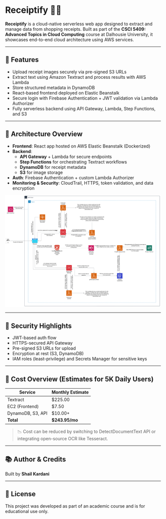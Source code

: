 # Receiptify 📸🧾

**Receiptify** is a cloud-native serverless web app designed to extract and manage data from shopping receipts. Built as part of the **CSCI 5409: Advanced Topics in Cloud Computing** course at Dalhousie University, it showcases end-to-end cloud architecture using AWS services.

---

## 🚀 Features

- Upload receipt images securely via pre-signed S3 URLs
- Extract text using Amazon Textract and process results with AWS Lambda
- Store structured metadata in DynamoDB
- React-based frontend deployed on Elastic Beanstalk
- Secure login with Firebase Authentication + JWT validation via Lambda Authorizer
- Fully serverless backend using API Gateway, Lambda, Step Functions, and S3

---

## 🧱 Architecture Overview

- **Frontend**: React app hosted on AWS Elastic Beanstalk (Dockerized)
- **Backend**:
  - **API Gateway** + Lambda for secure endpoints
  - **Step Functions** for orchestrating Textract workflows
  - **DynamoDB** for receipt metadata
  - **S3** for image storage
- **Auth**: Firebase Authentication + custom Lambda Authorizer
- **Monitoring & Security**: CloudTrail, HTTPS, token validation, and data encryption

![Architecture Diagram](receiptify-architecture.png)

---

## 🔐 Security Highlights

- JWT-based auth flow
- HTTPS-secured API Gateway
- Pre-signed S3 URLs for upload
- Encryption at rest (S3, DynamoDB)
- IAM roles (least-privilege) and Secrets Manager for sensitive keys

---

## 💸 Cost Overview (Estimates for 5K Daily Users)

| Service           | Monthly Estimate |
|------------------|------------------|
| Textract          | \$225.00         |
| EC2 (Frontend)    | \$7.50           |
| DynamoDB, S3, API | \$10.00+         |
| **Total**         | **\$243.95/mo**  |

> 📉 Cost can be reduced by switching to DetectDocumentText API or integrating open-source OCR like Tesseract.

---

## 📚 Author & Credits

Built by **Shail Kardani** 

---

## 📄 License

This project was developed as part of an academic course and is for educational use only.
